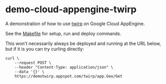 # demo-cloud-appengine-twirp

A demonstration of how to use [twirp](https://github.com/twitchtv/twirp) on Google Cloud AppEngine.

See the [Makefile](Makefile) for setup, run and deploy commands.

This won't necessarily always be deployed and running at the URL below, but if it is you can try curling directly:

```
curl \
	--request POST \
	--header "Content-Type: application/json" \
	--data '{}' \
	https://demotwirp.appspot.com/twirp/app.Geo/Get
```
